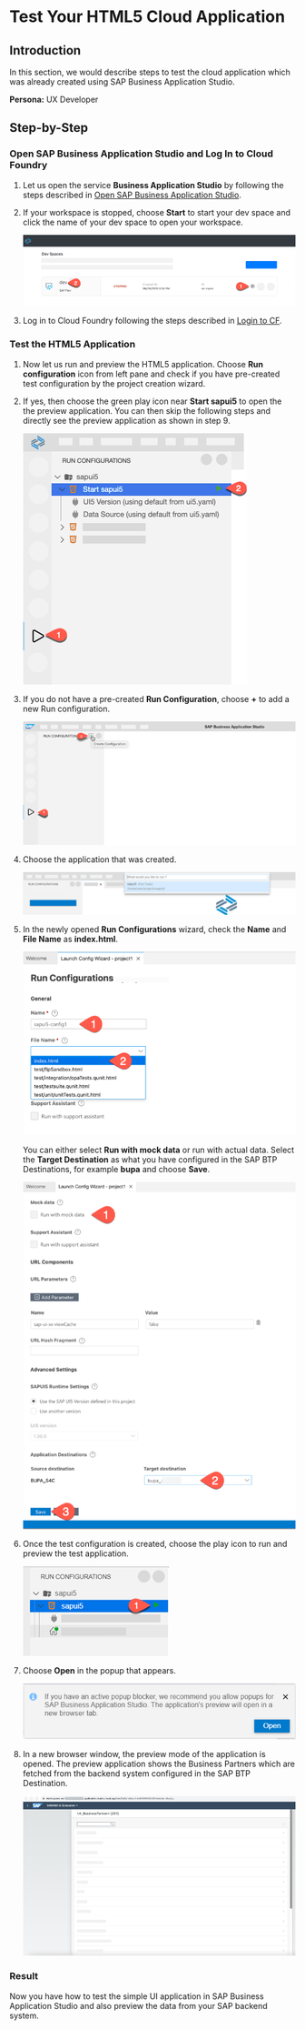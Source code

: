 
# Test Your HTML5 Cloud Application

## Introduction

In this section, we would describe steps to test the cloud application which was already created using SAP Business Application Studio.

**Persona:** UX Developer

## Step-by-Step


### Open SAP Business Application Studio and Log In to Cloud Foundry

1. Let us open the service **Business Application Studio** by following the steps described in [Open SAP Business Application Studio](../develop/README.md#open-sap-business-application-studio).
2. If your workspace is stopped, choose **Start** to start your dev space and click the name of your dev space to open your workspace.

   ![Start Workspace](./images/startWorkspace.png)

3. Log in to Cloud Foundry following the steps described in [Login to CF](../develop/README.md#login-to-cloud-foundry-in-sap-business-application-studio).
   

### Test the HTML5 Application
   
1. Now let us run and preview the HTML5 application. Choose **Run configuration** icon from left pane and check if you have pre-created test configuration by the project creation wizard.
2. If yes, then choose the green play icon near **Start sapui5** to open the the preview application. You can then skip the following steps and directly see the preview application as shown in step 9.

   ![startApp](./images/startApp.png)

3. If you do not have a pre-created **Run Configuration**, choose **+** to add a new Run configuration.

   ![Run Config](./images/RunConfig.png)
   
4. Choose the application that was created.

   ![Select Project](./images/RunConfig2.png)
   
5. In the newly opened **Run Configurations** wizard, check the **Name** and **File Name** as **index.html**. 

   ![Select UI5 Version](./images/RunConfig4.png)
    
   You can either select **Run with mock data** or run with actual data. Select the **Target Destination** as what you have configured in the SAP BTP Destinations, for example **bupa** and choose **Save**.  

   ![Enter Name](./images/RunConfig5.png)
   
6. Once the test configuration is created, choose the play icon to run and preview the test application.

    ![Test App](./images/TestApp.png)
   
7. Choose **Open** in the popup that appears.

    ![Test App2](./images/TestApp2.png)
   
8. In a new browser window, the preview mode of the application is opened. The preview application shows the Business Partners which are fetched from the backend system configured in the SAP BTP Destination.

    ![runApp](./images/runApp.png)

### Result

Now you have how to test the simple UI application in SAP Business Application Studio and also preview the data from your SAP backend system.

   
